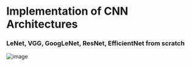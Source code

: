 # Implementation of CNN Architectures 

### LeNet, VGG, GoogLeNet, ResNet, EfficientNet from scratch 

![image](https://github.com/MirasBaisbay/Paper_implementation/assets/107981665/aece270f-37a2-4086-8c77-b014edf4d436)
